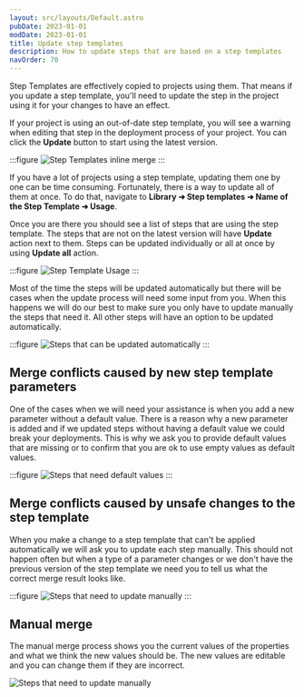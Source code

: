 ```yaml
---
layout: src/layouts/Default.astro
pubDate: 2023-01-01
modDate: 2023-01-01
title: Update step templates
description: How to update steps that are based on a step templates
navOrder: 70
---
```


Step Templates are effectively copied to projects using them. That means if you update a step template, you'll need to update the step in the project using it for your changes to have an effect.

If your project is using an out-of-date step template, you will see a warning when editing that step in the deployment process of your project. You can click the **Update** button to start using the latest version.

:::figure
![Step Templates inline merge](/docs/projects/images/step-templates-inline-merge.png)
:::

If you have a lot of projects using a step template, updating them one by one can be time consuming.  Fortunately,  there is a way to update all of them at once. To do that, navigate to **Library ➜ Step templates ➜ Name of the Step Template ➜ Usage**.

Once you are there you should see a list of steps that are using the step template. The steps that are not on the latest version will have **Update** action next to them. Steps can be updated individually or all at once by using **Update all** action.

:::figure
![Step Template Usage](/docs/projects/images/step-templates-usage.png)
:::

Most of the time the steps will be updated automatically but there will be cases when the update process will need some input from you.  When this happens we will do our best to make sure you only have to update manually the steps that need it. All other steps will have an option to be updated automatically.

:::figure
![Steps that can be updated automatically](/docs/projects/images/step-templates-update-all-auto.png)
:::

## Merge conflicts caused by new step template parameters

One of the cases when we will need your assistance is when you add a new parameter without a default value. There is a reason why a new parameter is added and if we updated steps without having a default value we could break your deployments. This is why we ask you to provide default values that are missing or to confirm that you are ok to use empty values as default values.

:::figure
![Steps that need default values](/docs/projects/images/step-templates-update-all-defaults.png)
:::

## Merge conflicts caused by unsafe changes to the step template

When you make a change to a step template that can't be applied automatically we will ask you to update each step manually. This should not happen often but when a type of a parameter changes or we don't have the previous version of the step template we need you to tell us what the correct merge result looks like.  

:::figure
![Steps that need to update manually](/docs/projects/images/step-templates-update-all-manual.png)
:::

## Manual merge

The manual merge process shows you the current values of the properties and what we think the new values should be. The new values are editable and you can change them if they are incorrect.

![Steps that need to update manually](/docs/projects/images/step-templates-update-all-manual-merge.png)
